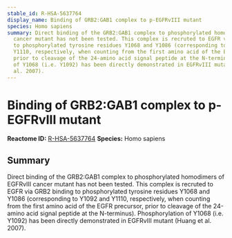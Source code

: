 ```yaml
---
stable_id: R-HSA-5637764
display_name: Binding of GRB2:GAB1 complex to p-EGFRvIII mutant
species: Homo sapiens
summary: Direct binding of the GRB2:GAB1 complex to phosphorylated homodimers of EGFRvIII
  cancer mutant has not been tested. This complex is recruted to EGFR via GRB2 binding
  to phosphorylated tyrosine residues Y1068 and Y1086 (corresponding to Y1092 and
  Y1110, respectively, when counting from the first amino acid of the EGFR precursor,
  prior to cleavage of the 24-amino acid signal peptide at the N-terminus). Phosphorylation
  of Y1068 (i.e. Y1092) has been directly demonstrated in EGFRvIII mutant (Huang et
  al. 2007).
---
```


# Binding of GRB2:GAB1 complex to p-EGFRvIII mutant
**Reactome ID:** [R-HSA-5637764](https://reactome.org/content/detail/R-HSA-5637764)
**Species:** Homo sapiens

## Summary

Direct binding of the GRB2:GAB1 complex to phosphorylated homodimers of EGFRvIII cancer mutant has not been tested. This complex is recruted to EGFR via GRB2 binding to phosphorylated tyrosine residues Y1068 and Y1086 (corresponding to Y1092 and Y1110, respectively, when counting from the first amino acid of the EGFR precursor, prior to cleavage of the 24-amino acid signal peptide at the N-terminus). Phosphorylation of Y1068 (i.e. Y1092) has been directly demonstrated in EGFRvIII mutant (Huang et al. 2007).
